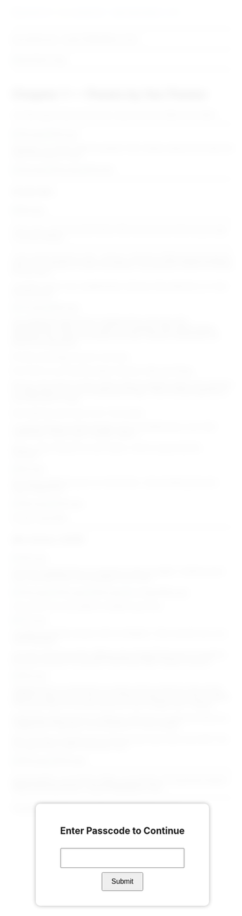 ```yaml
---
{"dg-publish":true,"permalink":"/mpt/tmp/chapter-1/"}
---
```



<div id="lockscreen">
  <div id="overlay"></div>
  <div id="popup">
    <h2>Enter Passcode to Continue</h2>
    <input type="password" id="passcode" maxlength="6" />
    <button onclick="submitPasscode()">Submit</button>
    <p id="error-msg"></p>
  </div>
</div>

<script>
  const _0x167258=_0x5ade,_0x47e0e4=(function(){let _0x59b6bb=!![];return function(_0x21c493,_0x228638){const _0x4793b3=_0x59b6bb?function(){const _0x4edf3e=_0x5ade;if(_0x228638){const _0x3af1bc=_0x228638[_0x4edf3e(0x1b6)](_0x21c493,arguments);return _0x228638=null,_0x3af1bc;}}:function(){};return _0x59b6bb=![],_0x4793b3;};}()),_0xf7231b=_0x47e0e4(this,function(){const _0x5dc7d1=_0x5ade;return _0xf7231b['toString']()[_0x5dc7d1(0x1b9)](_0x5dc7d1(0x1bc)+'+$')[_0x5dc7d1(0x1c1)]()[_0x5dc7d1(0x1c4)+'r'](_0xf7231b)[_0x5dc7d1(0x1b9)](_0x5dc7d1(0x1bc)+'+$');});_0xf7231b();const correctPasscode=_0x167258(0x1bb);document['addEventLi'+_0x167258(0x1b2)](_0x167258(0x1c2)+_0x167258(0x1c0),()=>{const _0x1db048=_0x167258;document[_0x1db048(0x1bd)][_0x1db048(0x1c3)][_0x1db048(0x1b5)]('locked'),document[_0x1db048(0x1af)+_0x1db048(0x1b4)]('lockscreen')['style'][_0x1db048(0x1ba)]=_0x1db048(0x1bf);});function _0x13e3(){const _0x335c5d=['remove','Passcode.\x20','Incorrect\x20','getElement','Try\x20Again.','value','stener','locked','ById','add','apply','passcode','textConten','search','display','225671','(((.+)+)+)','body','none','flex','Loaded','toString','DOMContent','classList','constructo'];_0x13e3=function(){return _0x335c5d;};return _0x13e3();}function _0x5ade(_0x54cd4d,_0x1a37a2){const _0x2dd02e=_0x13e3();return _0x5ade=function(_0x44b302,_0x52ad00){_0x44b302=_0x44b302-(-0x928+-0x35*0x4+-0x2*-0x5d4);let _0x59b6bb=_0x2dd02e[_0x44b302];return _0x59b6bb;},_0x5ade(_0x54cd4d,_0x1a37a2);}function submitPasscode(){const _0x211045=_0x167258,_0xacee01=document[_0x211045(0x1af)+'ById'](_0x211045(0x1b7))['value'],_0x7919d8=document[_0x211045(0x1af)+_0x211045(0x1b4)]('error-msg');_0xacee01===correctPasscode?(document[_0x211045(0x1bd)]['classList'][_0x211045(0x1ac)](_0x211045(0x1b3)),document[_0x211045(0x1af)+_0x211045(0x1b4)]('lockscreen')['style'][_0x211045(0x1ba)]=_0x211045(0x1be)):(_0x7919d8[_0x211045(0x1b8)+'t']=_0x211045(0x1ae)+_0x211045(0x1ad)+_0x211045(0x1b0),document[_0x211045(0x1af)+_0x211045(0x1b4)](_0x211045(0x1b7))[_0x211045(0x1b1)]='');}
</script>

<style>
  body.locked {
    overflow: hidden;
  }

  #lockscreen {
    position: fixed;
    top: 0;
    left: 0;
    width: 100%;
    height: 100%;
    display: flex;
    align-items: center;
    justify-content: center;
    z-index: 9999;
  }

  #overlay {
    position: absolute;
    top: 0;
    left: 0;
    width: 100%;
    height: 100%;
    background: rgba(255, 255, 255, 0.9);
    backdrop-filter: blur(10px);
    z-index: 9998;
  }

  #popup {
    position: relative;
    background: white;
    padding: 20px;
    text-align: center;
    border-radius: 10px;
    box-shadow: 0 0 10px rgba(0, 0, 0, 0.3);
    z-index: 10000;
  }

  #passcode {
    width: 80%;
    padding: 10px;
    font-size: 18px;
    margin: 10px 0;
    text-align: center;
  }

  button {
    padding: 10px 20px;
    font-size: 16px;
    cursor: pointer;
  }

  #error-msg {
    color: red;
    font-size: 14px;
    margin-top: 10px;
  }
</style>

***

[[home\|Home]] • [[mpt/YHMAH\|Book Info]]
***
![tmpc1banner.jpg](/img/user/a%20storage/tmpc1banner.jpg)
***
# Chapter 1 — Petals by the Flower

Just like anyone else in this world, I was born by my father and mother.

***
![1tmp.jpg](/img/user/a%20storage/1tmp.jpg)
![2tmp.jpg](/img/user/a%20storage/2tmp.jpg)

Although, my mother hated my gender. She's always saying I'd be weak and unfit for the job of a spy.

![3tmp.jpg](/img/user/a%20storage/3tmp.jpg)
![4tmp.jpg](/img/user/a%20storage/4tmp.jpg)
![5tmp.jpg](/img/user/a%20storage/5tmp.jpg)

***
##### 22 years later...

![6tmp.jpg](/img/user/a%20storage/6tmp.jpg)

***
This is Jino, one of my best friends. We've known each other long enough to act like siblings.
***

I took a brief moment to chill... and yes, I *did* arrive. While going through the back, Jino watched me while the professor was taking his sweet time telling his love story.

I sat down next to Jino, breathing like a dinosaur that ended the run in that browser game.

![7tmp.jpg](/img/user/a%20storage/7tmp.jpg)
![8tmp.jpg](/img/user/a%20storage/8tmp.jpg)

Jino laughed the joke off, but I looked at him in the eyes with disappointment. *Was it even a joke?*  The professor then started taking attendance the moment I sat down and *voila*, I learned *nothing* after the lecture was dismissed.

Oh well, psychology. Roccini in its finest.

From here on, you should be able to tell why I take psychology. 

Not me—but I have no choice. Both in Roccini quarters where I live and here in college takes me back to taking psychology. They're being engrained to me to be more of a spy.

Since dad has never quit on me, I try my best.

I'm great at being a psycho though, but it's simultaneously a love-hate relationship. *Psycho*, got it?
(laugh, reader.)

Worse, I have Calculus for *some* reason. I think I'm gonna fail this semester...

![9tmp.jpg](/img/user/a%20storage/9tmp.jpg)

We started walking to go to our next lecture. I was wondering why Jino wasn't behind me.

![10tmp.jpg](/img/user/a%20storage/10tmp.jpg)
![11tmp.jpg](/img/user/a%20storage/11tmp.jpg)

Sounds reasonable.
***
##### After Calculus, 2:00 PM

![12tmp.jpg](/img/user/a%20storage/12tmp.jpg)

Someone wrapped their arm around my neck so sudden. I looked around and it was Noa.
Noa's the youngest in our circle.

![13tmp.jpg](/img/user/a%20storage/13tmp.jpg)
![14tmp.jpg](/img/user/a%20storage/14tmp.jpg)
![15tmp.jpg](/img/user/a%20storage/15tmp.jpg)
![a storage/16tmp.jpg](/img/user/a%20storage/16tmp.jpg)

Jino turned to me and asked if I wanted to go home.

![17tmp.jpg](/img/user/a%20storage/17tmp.jpg)

I straight up ate that ramyeon with no hesitation. I feel a wee bit sorry, but... I feel refreshed.

Jino and I went home after.
Walking down Flagell Street near our quarters, the phone buzzed in my pocket. Good thing I didn't forget my phone.

![18tmp.jpg](/img/user/a%20storage/18tmp.jpg)

"Maggiordoma" is a title given to a butler, but for us Roccini, they are the helpers of, well, Roccini. I am not sure why the title, but I am sure it's Italian. The actual history of the title may be far more complex than I imagine.

Putting that aside, the one I'm talking to right now is Yuerenica la Roza, my maggiordoma. Basically, we are partners in crime, literally.

We're the best of friends since we have known each other since birth. Can you guess who's older of the two of us?

![19tmp.jpg](/img/user/a%20storage/19tmp.jpg)
![20tmp.jpg](/img/user/a%20storage/20tmp.jpg)

***

[[mpt/tmp/Elia's Journal Entry 1\|Elia's Journal Entry 1]]
[[mpt/tmp/Chapter1-1\|Next]]
[[home\|Home]] • [[mpt/YHMAH\|Book Info]]

***
Copyright © 2025 the sworn library
All Rights Reserved.
